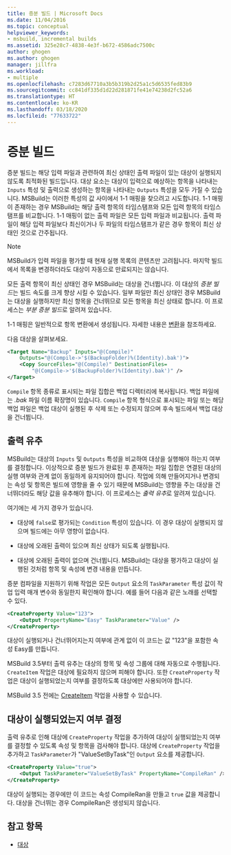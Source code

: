 ```yaml
---
title: 증분 빌드 | Microsoft Docs
ms.date: 11/04/2016
ms.topic: conceptual
helpviewer_keywords:
- msbuild, incremental builds
ms.assetid: 325e28c7-4838-4e3f-b672-4586adc7500c
author: ghogen
ms.author: ghogen
manager: jillfra
ms.workload:
- multiple
ms.openlocfilehash: c7283d67710a3b5b319b2d25a1c5d6535fed83b9
ms.sourcegitcommit: cc841df335d1d22d281871fe41e74238d2fc52a6
ms.translationtype: HT
ms.contentlocale: ko-KR
ms.lasthandoff: 03/18/2020
ms.locfileid: "77633722"
---
```

# <a name="incremental-builds"></a>증분 빌드

증분 빌드는 해당 입력 파일과 관련하여 최신 상태인 출력 파일이 있는 대상이 실행되지 않도록 최적화된 빌드입니다. 대상 요소는 대상이 입력으로 예상하는 항목을 나타내는 `Inputs` 특성 및 출력으로 생성하는 항목을 나타내는 `Outputs` 특성을 모두 가질 수 있습니다. MSBuild는 이러한 특성의 값 사이에서 1-1 매핑을 찾으려고 시도합니다. 1-1 매핑이 존재하는 경우 MSBuild는 해당 출력 항목의 타임스탬프와 모든 입력 항목의 타임스탬프를 비교합니다. 1-1 매핑이 없는 출력 파일은 모든 입력 파일과 비교됩니다. 출력 파일이 해당 입력 파일보다 최신이거나 두 파일의 타임스탬프가 같은 경우 항목이 최신 상태인 것으로 간주됩니다.

> [!NOTE]
> MSBuild가 입력 파일을 평가할 때 현재 실행 목록의 콘텐츠만 고려됩니다. 마지막 빌드에서 목록을 변경하더라도 대상이 자동으로 만료되지는 않습니다.

모든 출력 항목이 최신 상태인 경우 MSBuild는 대상을 건너뜁니다. 이 대상의 *증분 빌드*는 빌드 속도를 크게 향상 시킬 수 있습니다. 일부 파일만 최신 상태인 경우 MSBuild는 대상을 실행하지만 최신 항목을 건너뛰므로 모든 항목을 최신 상태로 합니다. 이 프로세스는 *부분 증분 빌드*로 알려져 있습니다.

1-1 매핑은 일반적으로 항목 변환에서 생성됩니다. 자세한 내용은 [변환](../msbuild/msbuild-transforms.md)을 참조하세요.

 다음 대상을 살펴보세요.

```xml
<Target Name="Backup" Inputs="@(Compile)"
    Outputs="@(Compile->'$(BackupFolder)%(Identity).bak')">
    <Copy SourceFiles="@(Compile)" DestinationFiles=
        "@(Compile->'$(BackupFolder)%(Identity).bak')" />
</Target>
```

`Compile` 항목 종류로 표시되는 파일 집합은 백업 디렉터리에 복사됩니다. 백업 파일에는 *.bak* 파일 이름 확장명이 있습니다. `Compile` 항목 형식으로 표시되는 파일 또는 해당 백업 파일은 백업 대상이 실행된 후 삭제 또는 수정되지 않으며 후속 빌드에서 백업 대상을 건너뜁니다.

## <a name="output-inference"></a>출력 유추

MSBuild는 대상의 `Inputs` 및 `Outputs` 특성을 비교하여 대상을 실행해야 하는지 여부를 결정합니다. 이상적으로 증분 빌드가 완료된 후 존재하는 파일 집합은 연결된 대상의 실행 여부와 관계 없이 동일하게 유지되어야 합니다. 작업에 의해 만들어지거나 변경되는 속성 및 항목은 빌드에 영향을 줄 수 있기 때문에 MSBuild는 영향을 주는 대상을 건너뛰더라도 해당 값을 유추해야 합니다. 이 프로세스는 *출력 유추*로 알려져 있습니다.

여기에는 세 가지 경우가 있습니다.

- 대상에 `false`로 평가되는 `Condition` 특성이 있습니다. 이 경우 대상이 실행되지 않으며 빌드에는 아무 영향이 없습니다.

- 대상에 오래된 출력이 있으며 최신 상태가 되도록 실행됩니다.

- 대상에 오래된 출력이 없으며 건너뜁니다. MSBuild는 대상을 평가하고 대상이 실행된 것처럼 항목 및 속성에 변경 내용을 만듭니다.

증분 컴파일을 지원하기 위해 작업은 모든 `Output` 요소의 `TaskParameter` 특성 값이 작업 입력 매개 변수와 동일한지 확인해야 합니다. 예를 들어 다음과 같은 노래를 선택할 수 있다.

```xml
<CreateProperty Value="123">
    <Output PropertyName="Easy" TaskParameter="Value" />
</CreateProperty>
```

대상이 실행되거나 건너뛰어지는지 여부에 관계 없이 이 코드는 값 "123"을 포함한 속성 Easy를 만듭니다.

MSBuild 3.5부터 출력 유추는 대상의 항목 및 속성 그룹에 대해 자동으로 수행됩니다. `CreateItem` 작업은 대상에 필요하지 않으며 피해야 합니다. 또한 `CreateProperty` 작업은 대상이 실행되었는지 여부를 결정하도록 대상에만 사용되어야 합니다.

MSBuild 3.5 전에는 [CreateItem](../msbuild/createitem-task.md) 작업을 사용할 수 있습니다.

## <a name="determine-whether-a-target-has-been-run"></a>대상이 실행되었는지 여부 결정

출력 유추로 인해 대상에 `CreateProperty` 작업을 추가하여 대상이 실행되었는지 여부를 결정할 수 있도록 속성 및 항목을 검사해야 합니다. 대상에 `CreateProperty` 작업을 추가하고 `TaskParameter`가 "ValueSetByTask"인 `Output` 요소를 제공합니다.

```xml
<CreateProperty Value="true">
    <Output TaskParameter="ValueSetByTask" PropertyName="CompileRan" />
</CreateProperty>
```

대상이 실행되는 경우에만 이 코드는 속성 CompileRan을 만들고 `true` 값을 제공합니다. 대상을 건너뛰는 경우 CompileRan은 생성되지 않습니다.

## <a name="see-also"></a>참고 항목

- [대상](../msbuild/msbuild-targets.md)
